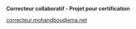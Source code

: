 __Correcteur collaboratif - Projet pour certification__

[correcteur.mohandboudjema.net](http//correcteur.mohandboudjema.net)

